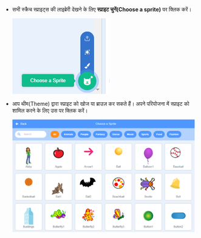 + सभी स्क्रैच स्प्राइट्स की लाइब्रेरी देखने के लिए **स्प्राइट चुनें(Choose a sprite)** पर क्लिक करें।
    
    ![screenshot](images/sprite-library.png)

+ आप थीम(Theme) द्वारा स्प्राइट को खोज या ब्राउज़ कर सकते हैं। अपने परियोजना में स्प्राइट को शामिल करने के लिए उस पर क्लिक करें।
    
    ![screenshot](images/sprite-choose.png)